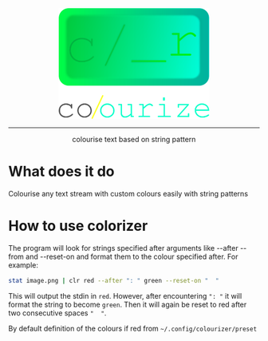 <div align="center">
<img width="60%" src="images/banner.svg"></img>
<hr>
<p>colourise text based on string pattern</p>
</div>

# What does it do

Colourise any text stream with custom colours easily with string patterns

# How to use colorizer

The program will look for strings specified after arguments like --after --from and --reset-on and format them to the colour specified after. For example:

```bash
stat image.png | clr red --after ": " green --reset-on "  "
```

This will output the stdin in `red`. However, after encountering `": "` it will format the string to become `green`. Then it will again be reset to red after two consecutive spaces `"  "`.

By default definition of the colours if red from `~/.config/colourizer/preset`
